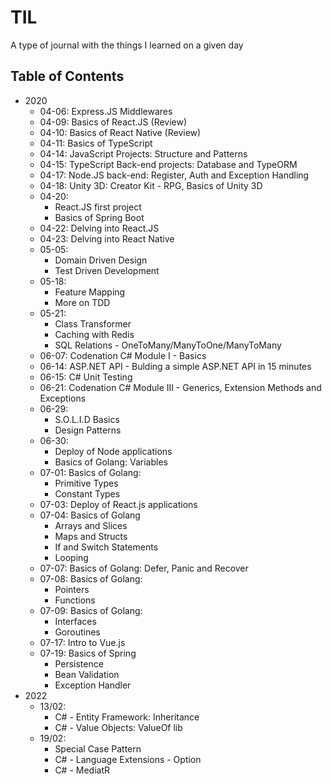 # TIL

A type of journal with the things I learned on a given day

## Table of Contents
- 2020
  - 04-06: Express.JS Middlewares
  - 04-09: Basics of React.JS (Review)
  - 04-10: Basics of React Native (Review)
  - 04-11: Basics of TypeScript
  - 04-14: JavaScript Projects: Structure and Patterns
  - 04-15: TypeScript Back-end projects: Database and TypeORM
  - 04-17: Node.JS back-end: Register, Auth and Exception Handling
  - 04-18: Unity 3D: Creator Kit - RPG, Basics of Unity 3D
  - 04-20:
    - React.JS first project
    - Basics of Spring Boot
  - 04-22: Delving into React.JS
  - 04-23: Delving into React Native
  - 05-05:
    - Domain Driven Design
    - Test Driven Development
  - 05-18:
    - Feature Mapping
    - More on TDD
  - 05-21:
    - Class Transformer
    - Caching with Redis
    - SQL Relations - OneToMany/ManyToOne/ManyToMany
  - 06-07: Codenation C# Module I - Basics
  - 06-14: ASP.NET API - Bulding a simple ASP.NET API in 15 minutes
  - 06-15: C# Unit Testing
  - 06-21: Codenation C# Module III - Generics, Extension Methods and Exceptions
  - 06-29:
    - S.O.L.I.D Basics
    - Design Patterns
  - 06-30:
    - Deploy of Node applications
    - Basics of Golang: Variables
  - 07-01: Basics of Golang:
    - Primitive Types
    - Constant Types
  - 07-03: Deploy of React.js applications
  - 07-04: Basics of Golang
    - Arrays and Slices
    - Maps and Structs
    - If and Switch Statements
    - Looping
  - 07-07: Basics of Golang: Defer, Panic and Recover
  - 07-08: Basics of Golang:
    - Pointers
    - Functions
  - 07-09: Basics of Golang:
    - Interfaces
    - Goroutines
  - 07-17: Intro to Vue.js
  - 07-19: Basics of Spring
    - Persistence
    - Bean Validation
    - Exception Handler
- 2022
  - 13/02:
    - C# - Entity Framework: Inheritance
    - C# - Value Objects: ValueOf lib
  - 19/02:
    - Special Case Pattern
    - C# - Language Extensions - Option
    - C# - MediatR
